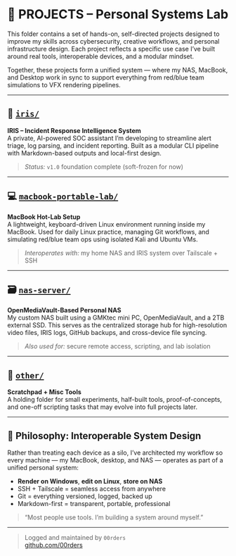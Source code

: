 # 🧠 PROJECTS – Personal Systems Lab

This folder contains a set of hands-on, self-directed projects designed to improve my skills across cybersecurity, creative workflows, and personal infrastructure design. Each project reflects a specific use case I’ve built around real tools, interoperable devices, and a modular mindset.

Together, these projects form a unified system — where my NAS, MacBook, and Desktop work in sync to support everything from red/blue team simulations to VFX rendering pipelines.

---

## 🔐 [`iris/`](./iris)
**IRIS – Incident Response Intelligence System**  
A private, AI-powered SOC assistant I’m developing to streamline alert triage, log parsing, and incident reporting. Built as a modular CLI pipeline with Markdown-based outputs and local-first design.  
> *Status:* `v1.0` foundation complete (soft-frozen for now)

---

## 💻 [`macbook-portable-lab/`](./macbook-portable-lab)
**MacBook Hot-Lab Setup**  
A lightweight, keyboard-driven Linux environment running inside my MacBook. Used for daily Linux practice, managing Git workflows, and simulating red/blue team ops using isolated Kali and Ubuntu VMs.  
> *Interoperates with:* my home NAS and IRIS system over Tailscale + SSH

---

## 🗃️ [`nas-server/`](./nas-server)
**OpenMediaVault-Based Personal NAS**  
My custom NAS built using a GMKtec mini PC, OpenMediaVault, and a 2TB external SSD. This serves as the centralized storage hub for high-resolution video files, IRIS logs, GitHub backups, and cross-device file syncing.  
> *Also used for:* secure remote access, scripting, and lab isolation

---

## 🧪 [`other/`](./other)
**Scratchpad + Misc Tools**  
A holding folder for small experiments, half-built tools, proof-of-concepts, and one-off scripting tasks that may evolve into full projects later.

---

## 🧠 Philosophy: Interoperable System Design

Rather than treating each device as a silo, I’ve architected my workflow so every machine — my MacBook, desktop, and NAS — operates as part of a unified personal system:

- **Render on Windows**, **edit on Linux**, **store on NAS**
- SSH + Tailscale = seamless access from anywhere
- Git = everything versioned, logged, backed up
- Markdown-first = transparent, portable, professional

> “Most people use tools. I’m building a system around myself.”

---

> Logged and maintained by `00rders`  
> [github.com/00rders](https://github.com/00rders)
